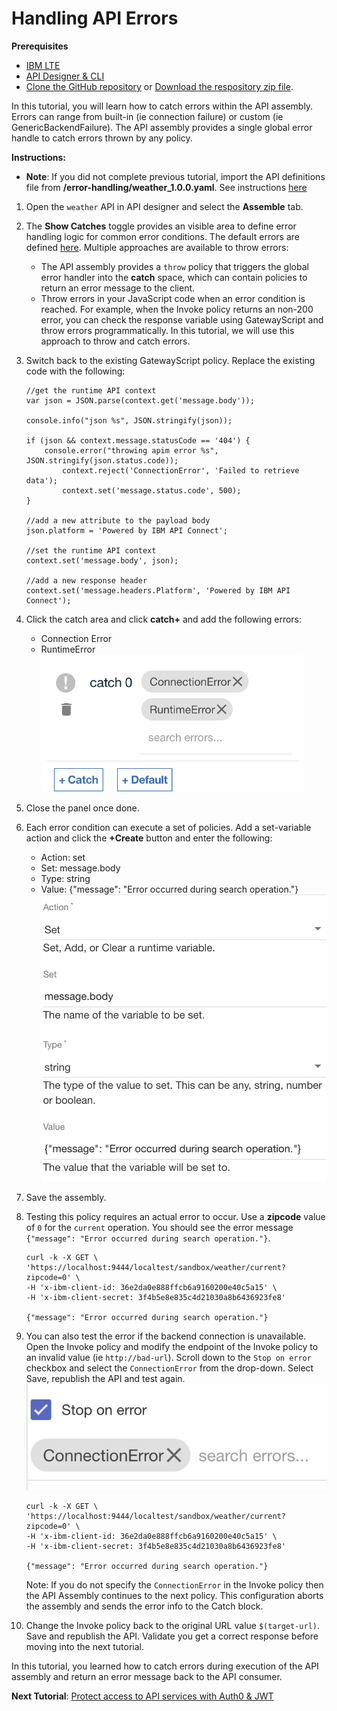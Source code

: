 # Handling API Errors

**Prerequisites**

 * [IBM LTE](https://developer.ibm.com/apiconnect/2019/08/23/intall-local-test/)
 * [API Designer & CLI](https://www-945.ibm.com/support/fixcentral/swg/doIdentifyFixes)
 * [Clone the GitHub repository](https://github.com/ozairs/apiconnect-2018.git) or [Download the respository zip file](https://github.com/ozairs/apiconnect-2018/archive/master.zip). 

In this tutorial, you will learn how to catch errors within the API assembly. Errors can range from built-in (ie connection failure) or custom (ie GenericBackendFailure). The API assembly provides a single global error handle to catch errors thrown by any policy.

**Instructions:** 

* **Note**: If you did not complete previous tutorial, import the API definitions file from **<workspace>/error-handling/weather_1.0.0.yaml**. See instructions [here]()

1. Open the `weather` API in API designer and select the **Assemble** tab.
2. The **Show Catches** toggle provides an visible area to define error handling logic for common error conditions. The default errors are defined [here](). Multiple approaches are available to throw errors:
	* The API assembly provides a `throw` policy that triggers the global error handler into the **catch** space, which can contain policies to return an error message to the client.
	* Throw errors in your JavaScript code when an error condition is reached. For example, when the Invoke policy returns an non-200 error, you can check the response variable using GatewayScript and throw errors programmatically. In this tutorial, we will use this approach to throw and catch errors.
3. Switch back to the existing GatewayScript policy. Replace the existing code with the following:
	```
	//get the runtime API context
	var json = JSON.parse(context.get('message.body'));

	console.info("json %s", JSON.stringify(json));

	if (json && context.message.statusCode == '404') {
		console.error("throwing apim error %s", JSON.stringify(json.status.code));
			context.reject('ConnectionError', 'Failed to retrieve data');
			context.set('message.status.code', 500);
	}

	//add a new attribute to the payload body
	json.platform = 'Powered by IBM API Connect';

	//set the runtime API context
	context.set('message.body', json);

	//add a new response header
	context.set('message.headers.Platform', 'Powered by IBM API Connect');
	```
4. Click the catch area and click **catch+** and add the following errors:
	* Connection Error
	* RuntimeError
	![alt](_images/catch.png)
5. Close the panel once done.
6. Each error condition can execute a set of policies. Add a set-variable action and click the **+Create** button and enter the following:
	* Action: set
	* Set: message.body
	* Type: string
	* Value: {"message": "Error occurred during search operation."}
	![alt](_images/set_error.jpg)
6. Save the assembly.
7. Testing this policy requires an actual error to occur. Use a **zipcode** value of `0` for the `current` operation. You should see the error message `{"message": "Error occurred during search operation."}`.

	```
	curl -k -X GET \
	'https://localhost:9444/localtest/sandbox/weather/current?zipcode=0' \
	-H 'x-ibm-client-id: 36e2da0e888ffcb6a9160200e40c5a15' \
	-H 'x-ibm-client-secret: 3f4b5e8e835c4d21030a8b6436923fe8'

	{"message": "Error occurred during search operation."}

	```
8. You can also test the error if the backend connection is unavailable. Open the Invoke policy and modify the endpoint of the Invoke policy to an invalid value (ie `http://bad-url`). Scroll down to the `Stop on error` checkbox and select the `ConnectionError` from the drop-down. Select Save, republish the API and test again.
	![alt](_images/connection_error.jpg)
	```
	curl -k -X GET \
	'https://localhost:9444/localtest/sandbox/weather/current?zipcode=0' \
	-H 'x-ibm-client-id: 36e2da0e888ffcb6a9160200e40c5a15' \
	-H 'x-ibm-client-secret: 3f4b5e8e835c4d21030a8b6436923fe8'

	{"message": "Error occurred during search operation."}

	```

	Note: If you do not specify the `ConnectionError` in the Invoke policy then the API Assembly continues to the next policy. This configuration aborts the assembly and sends the error info to the Catch block.

9. Change the Invoke policy back to the original URL value `$(target-url)`. Save and republish the API. Validate you get a correct response before moving into the next tutorial.

In this tutorial, you learned how to catch errors during execution of the API assembly and return an error message back to the API consumer.

**Next Tutorial**: [Protect access to API services with Auth0 & JWT](../master/jwt/README.md)